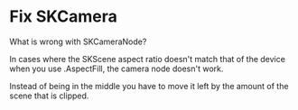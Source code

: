 # Fix SKCamera

What is wrong with SKCameraNode?

In cases where the SKScene aspect ratio doesn't match that of the device when
you use .AspectFill, the camera node doesn't work.

Instead of being in the middle you have to move it left by the amount of the
scene that is clipped.